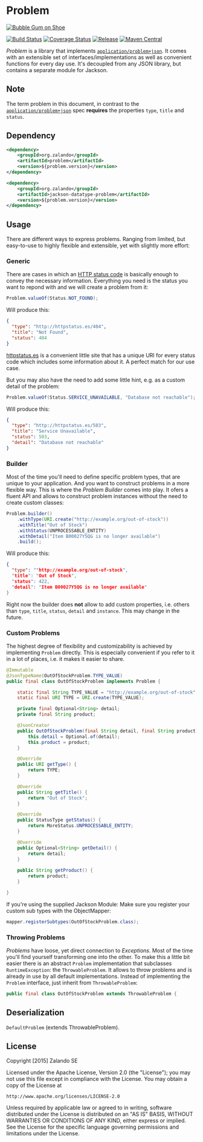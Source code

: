 # Problem

[![Bubble Gum on Shoe](https://github.com/zalando/problem/raw/master/docs/bubble-gum.jpg)](https://pixabay.com/en/bubble-gum-shoes-glue-dirt-438404/)

[![Build Status](https://img.shields.io/travis/zalando/problem.svg)](https://travis-ci.org/zalando/problem)
[![Coverage Status](https://img.shields.io/coveralls/zalando/problem.svg)](https://coveralls.io/r/zalando/problem)
[![Release](https://img.shields.io/github/release/zalando/problem.svg)](https://github.com/zalando/problem/releases)
[![Maven Central](https://img.shields.io/maven-central/v/org.zalando/problem.svg)](https://maven-badges.herokuapp.com/maven-central/org.zalando/problem)

*Problem* is a library that implements [`application/problem+json`](https://tools.ietf.org/html/draft-nottingham-http-problem-07).
It comes with an extensible set of interfaces/implementations as well as convenient functions for every day use.
It's decoupled from any JSON library, but contains a separate module for Jackson.

## Note

The term problem in this document, in contrast to the [`application/problem+json`](https://tools.ietf.org/html/draft-nottingham-http-problem-07) spec **requires** the properties `type`, `title` and `status`.

## Dependency

```xml
<dependency>
    <groupId>org.zalando</groupId>
    <artifactId>problem</artifactId>
    <version>${problem.version}</version>
</dependency>

<dependency>
    <groupId>org.zalando</groupId>
    <artifactId>jackson-datatype-problem</artifactId>
    <version>${problem.version}</version>
</dependency>
```

## Usage

There are different ways to express problems. Ranging from limited, but easy-to-use to highly flexible and extensible, yet with slightly more effort:

### Generic

There are cases in which an [HTTP status code](https://en.wikipedia.org/wiki/List_of_HTTP_status_codes) is basically enough to convey the necessary information. Everything you need is the status you want to repond with and we will create a problem from it:

```java
Problem.valueOf(Status.NOT_FOUND);
```

Will produce this:

```json
{
  "type": "http://httpstatus.es/404",
  "title": "Not Found",
  "status": 404
}
```

[httpstatus.es](http://httpstatus.es/) is a convenient little site that has a unique URI for every status code which includes some information about it. A perfect match for our use case.

But you may also have the need to add some little hint, e.g. as a custom detail of the problem:

```java
Problem.valueOf(Status.SERVICE_UNAVAILABLE, "Database not reachable");
```

Will produce this:

```json
{
  "type": "http://httpstatus.es/503",
  "title": "Service Unavailable",
  "status": 503,
  "detail": "Database not reachable"
}
```

### Builder

Most of the time you'll need to define specific problem types, that are unique to your application. And you want to construct problems in a more flexible way. This is where the *Problem Builder* comes into play. It ofers a fluent API and allows to construct problem instances without the need to create custom classes:

```java
Problem.builder()
    .withType(URI.create("http://example.org/out-of-stock"))
    .withTitle("Out of Stock")
    .withStatus(UNPROCESSABLE_ENTITY)
    .withDetail("Item B00027Y5QG is no longer available")
    .build();
```

Will produce this:

```json
{
  "type": ""http://example.org/out-of-stock",
  "title": "Out of Stock",
  "status": 422,
  "detail": "Item B00027Y5QG is no longer available"
}
```

Right now the builder does **not** allow to add custom properties, i.e. others than `type`, `title`, `status`, `detail` and `instance`. This may change in the future.

### Custom Problems

The highest degree of flexibility and customizability is achieved by implementing `Problem` directly. This is especially convenient if you refer to it in a lot of places, i.e. it makes it easier to share.

```java
@Immutable
@JsonTypeName(OutOfStockProblem.TYPE_VALUE)
public final class OutOfStockProblem implements Problem {

    static final String TYPE_VALUE = "http://example.org/out-of-stock";
    static final URI TYPE = URI.create(TYPE_VALUE);

    private final Optional<String> detail;
    private final String product;

    @JsonCreator
    public OutOfStockProblem(final String detail, final String product) {
        this.detail = Optional.of(detail);
        this.product = product;
    }

    @Override
    public URI getType() {
        return TYPE;
    }

    @Override
    public String getTitle() {
        return "Out of Stock";
    }

    @Override
    public StatusType getStatus() {
        return MoreStatus.UNPROCESSABLE_ENTITY;
    }

    @Override
    public Optional<String> getDetail() {
        return detail;
    }
    
    public String getProduct() {
        return product;
    }

}
```

If you're using the supplied Jackson Module: Make sure you register your custom sub types with the ObjectMapper:

```java
mapper.registerSubtypes(OutOfStockProblem.class);
```

### Throwing Problems

*Problems* have loose, yet direct connection to *Exceptions*. Most of the time you'll find yourself transforming one into the other. To make this a little bit easier there is an abstract `Problem` implementation that subclasses `RuntimeException`: the `ThrowableProblem`. It allows to throw problems and is already in use by all default implementations. Instead of implementing the `Problem` interface, just inherit from `ThrowableProblem`:

```java
public final class OutOfStockProblem extends ThrowableProblem {
```

## Deserialization

`DefaultProblem` (extends ThrowableProblem).

## License

Copyright [2015] Zalando SE

Licensed under the Apache License, Version 2.0 (the "License");
you may not use this file except in compliance with the License.
You may obtain a copy of the License at

    http://www.apache.org/licenses/LICENSE-2.0

Unless required by applicable law or agreed to in writing, software
distributed under the License is distributed on an "AS IS" BASIS,
WITHOUT WARRANTIES OR CONDITIONS OF ANY KIND, either express or implied.
See the License for the specific language governing permissions and
limitations under the License.
